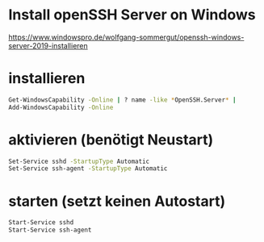 # Install openSSH Server on Windows

https://www.windowspro.de/wolfgang-sommergut/openssh-windows-server-2019-installieren

# installieren

```bash
Get-WindowsCapability -Online | ? name -like *OpenSSH.Server* |
Add-WindowsCapability -Online
```

# aktivieren (benötigt Neustart)

```bash
Set-Service sshd -StartupType Automatic
Set-Service ssh-agent -StartupType Automatic
```

# starten (setzt keinen Autostart)

```bash
Start-Service sshd
Start-Service ssh-agent
```
